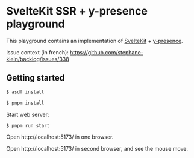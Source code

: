 # SvelteKit SSR + y-presence playground

This playground contains an implementation of [SvelteKit](https://kit.svelte.dev/) + [y-presence](https://github.com/nimeshnayaju/y-presence).

Issue context (in french): https://github.com/stephane-klein/backlog/issues/338

## Getting started

```sh
$ asdf install
```

```sh
$ pnpm install
```

Start web server:

```sh
$ pnpm run start
```

Open http://localhost:5173/ in one browser.

Open http://localhost:5173/ in second browser, and see the mouse move.
